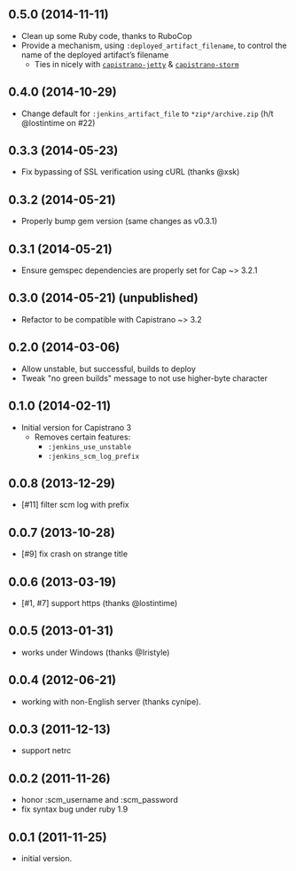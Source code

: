 ## 0.5.0 (2014-11-11)

* Clean up some Ruby code, thanks to RuboCop
* Provide a mechanism, using `:deployed_artifact_filename`, to control the name of the deployed artifact’s filename
    - Ties in nicely with [`capistrano-jetty`](https://github.com/evertrue/capistrano-jetty) & [`capistrano-storm`](https://github.com/evertrue/capistrano-storm)

## 0.4.0 (2014-10-29)

* Change default for `:jenkins_artifact_file` to `*zip*/archive.zip` (h/t @lostintime on #22)

## 0.3.3 (2014-05-23)

* Fix bypassing of SSL verification using cURL (thanks @xsk)

## 0.3.2 (2014-05-21)

* Properly bump gem version (same changes as v0.3.1)

## 0.3.1 (2014-05-21)

* Ensure gemspec dependencies are properly set for Cap ~> 3.2.1

## 0.3.0 (2014-05-21) (unpublished)

* Refactor to be compatible with Capistrano ~> 3.2

## 0.2.0 (2014-03-06)

* Allow unstable, but successful, builds to deploy
* Tweak "no green builds" message to not use higher-byte character

## 0.1.0 (2014-02-11)

* Initial version for Capistrano 3
    * Removes certain features:
        * `:jenkins_use_unstable`
        * `:jenkins_scm_log_prefix`

## 0.0.8 (2013-12-29)

* [#11] filter scm log with prefix

## 0.0.7 (2013-10-28)

* [#9] fix crash on strange title

## 0.0.6 (2013-03-19)

* [#1, #7] support https  (thanks @lostintime)

## 0.0.5 (2013-01-31)

* works under Windows (thanks @Iristyle)

## 0.0.4 (2012-06-21)

* working with non-English server (thanks cynipe).

## 0.0.3 (2011-12-13)

* support netrc

## 0.0.2 (2011-11-26)

* honor :scm_username and :scm_password
* fix syntax bug under ruby 1.9

## 0.0.1 (2011-11-25)

* initial version.
